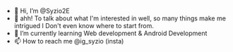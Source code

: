 - 👋 Hi, I’m @Syzio2E
- 👀 ahh! To talk about what I'm interested in well, so many things make me intrigued I Don't even know where to start from.
- 🌱 I’m currently learning Web development & Android Development
- 📫 How to reach me @ig_syzio (insta)

<!---
Syzio2E/Syzio2E is a ✨ special ✨ repository because its `README.md` (this file) appears on your GitHub profile.
You can click the Preview link to take a look at your changes.
--->
